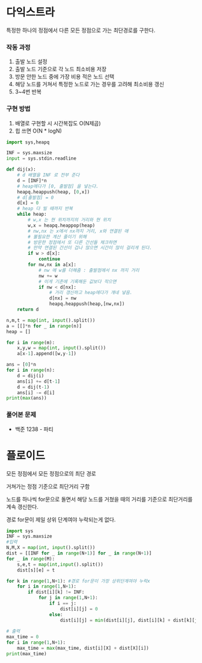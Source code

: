 # 다익스트라

특정한 하나의 정점에서 다른 모든 정점으로 가는 최단경로를 구한다.



### 작동 과정

1. 출발 노드 설정
2. 출발 노드 기준으로 각 노드 최소비용 저장
3. 방문 안한 노드 중에 가장 비용 적은 노드 선택
4. 해당 노드를 거쳐서 특정한 노드로 가는 경우를 고려해 최소비용 갱신
5. 3~4번 반복



### 구현 방법

1. 배열로 구현할 시 시간복잡도 O(N제곱)
2. 힙 쓰면 O(N * logN)



```python
import sys,heapq

INF = sys.maxsize
input = sys.stdin.readline

def dij(x):
    # d 배열을 INF 로 전부 준다
    d = [INF]*n
    # heap에다가 [0, 출발점] 을 넣는다.
    heapq.heappush(heap, [0,x])
    # d[출발점] = 0
    d[x] = 0
    # heap 다 빌 때까지 반복
    while heap:
        # w,x 는 현 위치까지의 거리와 현 위치
        w,x = heapq.heappop(heap)
        # nw,nx 는 x에서 nx까지 거리, x와 연결된 애
        # 불필요한 계산 줄이기 위해
        # 방문한 정점에서 또 다른 간선들 체크하면
        # 만약 연결된 간선이 겁나 많으면 시간이 많이 걸리게 된다.
        if w > d[x]:
            continue
        for nw,nx in a[x]:
            # nw 에 w를 더해줌 : 출발점에서 nx 까지 거리
            nw += w
            # 이게 기존에 기록해둔 값보다 작으면
            if nw < d[nx]:
                # 거리 갱신하고 heap에다가 걔네 넣음.
                d[nx] = nw
                heapq.heappush(heap,[nw,nx])
    return d

n,m,t = map(int, input().split())
a = [[]*n for _ in range(n)]
heap = []

for i in range(m):
    x,y,w = map(int, input().split())
    a[x-1].append([w,y-1])

ans = [0]*n
for i in range(n):
    d = dij(i)
    ans[i] += d[t-1]
    d = dij(t-1)
    ans[i] -= d[i]
print(max(ans))
```



### 풀어본 문제

- 백준 1238 - 파티



# 플로이드

모든 정점에서 모든 정점으로의 최단 경로

거쳐가는 정점 기준으로 최단거리 구함

노드를 하나씩 for문으로 돌면서 해당 노드를 거쳤을 때의 거리를 기준으로 최단거리를 계속 갱신한다.

경로 for문이 제일 상위 단계여야 누락되는게 없다.



```python
import sys
INF = sys.maxsize
#입력
N,M,X = map(int, input().split())
dist = [[INF for _ in range(N+1)] for _ in range(N+1)]
for _ in range(M):
    s,e,t = map(int,input().split())
    dist[s][e] = t

for k in range(1,N+1): #경로 for문이 가장 상위단계여야 누락x
    for i in range(1,N+1):
        if dist[i][k] != INF:
            for j in range(1,N+1):
				if i == j:
                    dist[i][j] = 0
                else:
                    dist[i][j] = min(dist[i][j], dist[i][k] + dist[k][j])
                    
# 출력
max_time = 0
for i in range(1,N+1):
    max_time = max(max_time, dist[i][X] + dist[X][i])
print(max_time)
```



